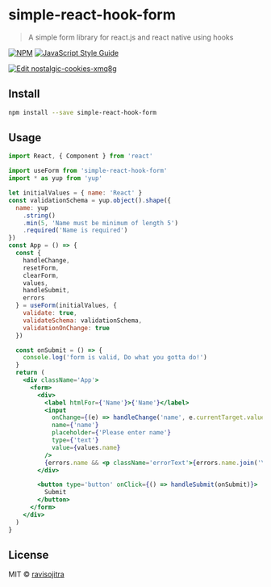 # simple-react-hook-form

> A simple form library for react.js and react native using hooks

[![NPM](https://img.shields.io/npm/v/simple-react-hook-form.svg)](https://www.npmjs.com/package/simple-react-hook-form) [![JavaScript Style Guide](https://img.shields.io/badge/code_style-standard-brightgreen.svg)](https://standardjs.com)

[![Edit nostalgic-cookies-xmq8g](https://codesandbox.io/static/img/play-codesandbox.svg)](https://codesandbox.io/s/nostalgic-cookies-xmq8g?fontsize=14&hidenavigation=1&theme=dark)

## Install

```bash
npm install --save simple-react-hook-form
```

## Usage

```jsx
import React, { Component } from 'react'

import useForm from 'simple-react-hook-form'
import * as yup from 'yup'

let initialValues = { name: 'React' }
const validationSchema = yup.object().shape({
  name: yup
    .string()
    .min(5, 'Name must be minimum of length 5')
    .required('Name is required')
})
const App = () => {
  const {
    handleChange,
    resetForm,
    clearForm,
    values,
    handleSubmit,
    errors
  } = useForm(initialValues, {
    validate: true,
    validateSchema: validationSchema,
    validationOnChange: true
  })

  const onSubmit = () => {
    console.log('form is valid, Do what you gotta do!')
  }
  return (
    <div className='App'>
      <form>
        <div>
          <label htmlFor={'Name'}>{'Name'}</label>
          <input
            onChange={(e) => handleChange('name', e.currentTarget.value)}
            name={'name'}
            placeholder={'Please enter name'}
            type={'text'}
            value={values.name}
          />
          {errors.name && <p className='errorText'>{errors.name.join('\n')}</p>}
        </div>

        <button type='button' onClick={() => handleSubmit(onSubmit)}>
          Submit
        </button>
      </form>
    </div>
  )
}
```

## License

MIT © [ravisojitra](https://github.com/ravisojitra)
